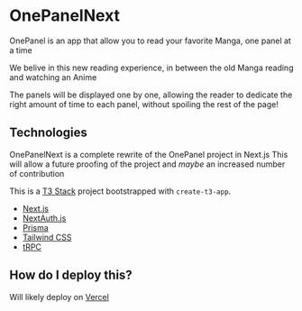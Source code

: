 # OnePanelNext

OnePanel is an app that allow you to read your favorite Manga, one panel at a time

We belive in this new reading experience, in between the old Manga reading and watching an Anime

The panels will be displayed one by one, allowing the reader to dedicate the right amount of time to each panel, without spoiling the rest of the page!

## Technologies
OnePanelNext is a complete rewrite of the OnePanel project in Next.js
This will allow a future proofing of the project and *maybe* an increased number of contribution


This is a [T3 Stack](https://create.t3.gg/) project bootstrapped with `create-t3-app`.

- [Next.js](https://nextjs.org)
- [NextAuth.js](https://next-auth.js.org)
- [Prisma](https://prisma.io)
- [Tailwind CSS](https://tailwindcss.com)
- [tRPC](https://trpc.io)

## How do I deploy this?

Will likely deploy on [Vercel](https://create.t3.gg/en/deployment/vercel)
